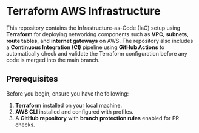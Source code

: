 # Terraform AWS Infrastructure

This repository contains the Infrastructure-as-Code (IaC) setup using **Terraform** for deploying networking components such as **VPC**, **subnets**, **route tables**, and **internet gateways** on AWS. The repository also includes a **Continuous Integration (CI)** pipeline using **GitHub Actions** to automatically check and validate the Terraform configuration before any code is merged into the main branch.

## Prerequisites

Before you begin, ensure you have the following:
1. **Terraform** installed on your local machine.
2. **AWS CLI** installed and configured with profiles.
3. A **GitHub repository** with **branch protection rules** enabled for PR checks.
